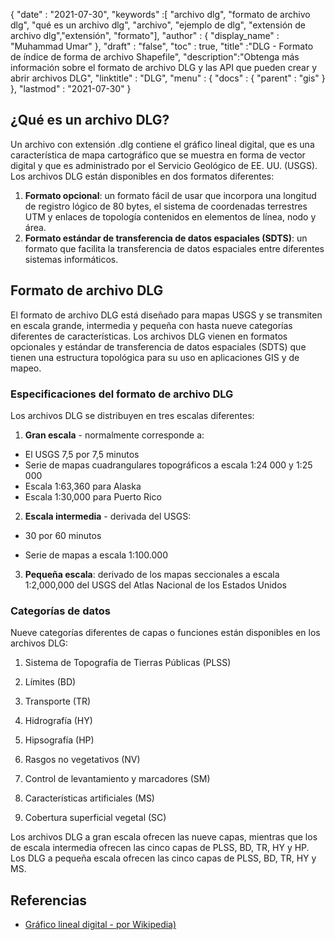 {
  "date" : "2021-07-30",
  "keywords" :[ "archivo dlg", "formato de archivo dlg", "qué es un archivo dlg", "archivo", "ejemplo de dlg", "extensión de archivo dlg","extensión", "formato"],
  "author" : {
    "display_name" : "Muhammad Umar"
},
  "draft" : "false",
  "toc" : true,
  "title" :"DLG - Formato de índice de forma de archivo Shapefile",
  "description":"Obtenga más información sobre el formato de archivo DLG y las API que pueden crear y abrir archivos DLG",
  "linktitle" : "DLG",
  "menu" : {
    "docs" : {
      "parent" : "gis"
}
},
  "lastmod" : "2021-07-30"
}

## ¿Qué es un archivo DLG?
Un archivo con extensión .dlg contiene el gráfico lineal digital, que es una característica de mapa cartográfico que se muestra en forma de vector digital y que es administrado por el Servicio Geológico de EE. UU. (USGS). Los archivos DLG están disponibles en dos formatos diferentes:
1. **Formato opcional**: un formato fácil de usar que incorpora una longitud de registro lógico de 80 bytes, el sistema de coordenadas terrestres UTM y enlaces de topología contenidos en elementos de línea, nodo y área.
2. **Formato estándar de transferencia de datos espaciales (SDTS)**: un formato que facilita la transferencia de datos espaciales entre diferentes sistemas informáticos.

## Formato de archivo DLG
El formato de archivo DLG está diseñado para mapas USGS y se transmiten en escala grande, intermedia y pequeña con hasta nueve categorías diferentes de características. Los archivos DLG vienen en formatos opcionales y estándar de transferencia de datos espaciales (SDTS) que tienen una estructura topológica para su uso en aplicaciones GIS y de mapeo.
### Especificaciones del formato de archivo DLG
Los archivos DLG se distribuyen en tres escalas diferentes:

1. **Gran escala** - normalmente corresponde a:
- El USGS 7,5 por 7,5 minutos
- Serie de mapas cuadrangulares topográficos a escala 1:24 000 y 1:25 000
- Escala 1:63,360 para Alaska
- Escala 1:30,000 para Puerto Rico
 

2. **Escala intermedia** - derivada del USGS:

- 30 por 60 minutos

- Serie de mapas a escala 1:100.000
3. **Pequeña escala**: derivado de los mapas seccionales a escala 1:2,000,000 del USGS del Atlas Nacional de los Estados Unidos
### Categorías de datos
Nueve categorías diferentes de capas o funciones están disponibles en los archivos DLG:
1. Sistema de Topografía de Tierras Públicas (PLSS)
2. Límites (BD)
3. Transporte (TR)
4. Hidrografía (HY)
5. Hipsografía (HP)
6. Rasgos no vegetativos (NV)
7. Control de levantamiento y marcadores (SM)

8. Características artificiales (MS)

9. Cobertura superficial vegetal (SC)

Los archivos DLG a gran escala ofrecen las nueve capas, mientras que los de escala intermedia ofrecen las cinco capas de PLSS, BD, TR, HY y HP. Los DLG a pequeña escala ofrecen las cinco capas de PLSS, BD, TR, HY y MS.

## Referencias

* [Gráfico lineal digital - por Wikipedia)](https://en.wikipedia.org/wiki/Digital_line_graph)



